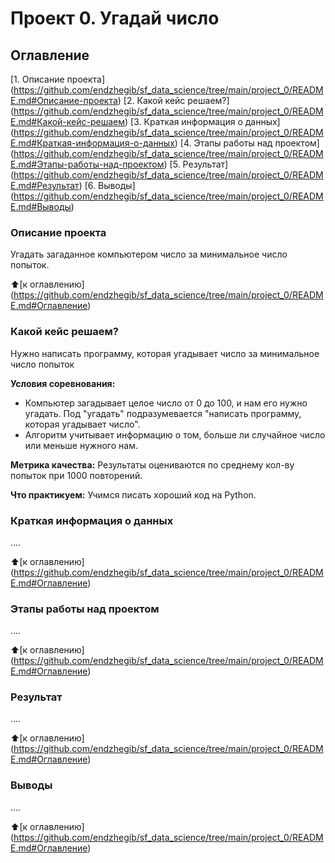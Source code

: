 # Проект 0. Угадай число

## Оглавление
[1. Описание проекта] (https://github.com/endzhegib/sf_data_science/tree/main/project_0/README.md#Описание-проекта)
[2. Какой кейс решаем?] (https://github.com/endzhegib/sf_data_science/tree/main/project_0/README.md#Какой-кейс-решаем)
[3. Краткая информация о данных] (https://github.com/endzhegib/sf_data_science/tree/main/project_0/README.md#Краткая-информация-о-данных)
[4. Этапы работы над проектом] (https://github.com/endzhegib/sf_data_science/tree/main/project_0/README.md#Этапы-работы-над-проектом)
[5. Результат] (https://github.com/endzhegib/sf_data_science/tree/main/project_0/README.md#Результат)
[6. Выводы] (https://github.com/endzhegib/sf_data_science/tree/main/project_0/README.md#Выводы)

### Описание проекта
Угадать загаданное компьютером число за минимальное число попыток.

:arrow_up:[к оглавлению] (https://github.com/endzhegib/sf_data_science/tree/main/project_0/README.md#Оглавление)

### Какой кейс решаем?
Нужно написать программу, которая угадывает число за минимальное число попыток

**Условия соревнования:**
- Компьютер загадывает целое число от 0 до 100, и нам его нужно угадать. Под "угадать" подразумевается "написать программу, которая угадывает число".
- Алгоритм учитывает информацию о том, больше ли случайное число или меньше нужного нам.

**Метрика качества:**
Результаты оцениваются по среднему кол-ву попыток при 1000 повторений.

**Что практикуем:**
Учимся писать хороший код на Python.

### Краткая информация о данных
....

:arrow_up:[к оглавлению] (https://github.com/endzhegib/sf_data_science/tree/main/project_0/README.md#Оглавление)

### Этапы работы над проектом
....

:arrow_up:[к оглавлению] (https://github.com/endzhegib/sf_data_science/tree/main/project_0/README.md#Оглавление)

### Результат
....

:arrow_up:[к оглавлению] (https://github.com/endzhegib/sf_data_science/tree/main/project_0/README.md#Оглавление)

### Выводы
....

:arrow_up:[к оглавлению] (https://github.com/endzhegib/sf_data_science/tree/main/project_0/README.md#Оглавление)